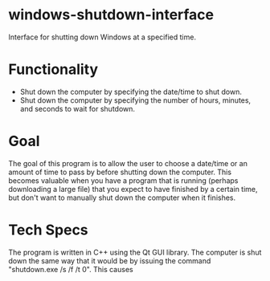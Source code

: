 # windows-shutdown-interface
Interface for shutting down Windows at a specified time. 

# Functionality
- Shut down the computer by specifying the date/time to shut down.
- Shut down the computer by specifying the number of hours, minutes, and seconds to wait for shutdown.

# Goal
The goal of this program is to allow the user to choose a date/time or an amount of time to pass by before shutting down the computer. This becomes valuable when you have a program that is running (perhaps downloading a large file) that you expect to have finished by a certain time, but don't want to manually shut down the computer when it finishes. 

# Tech Specs
The program is written in C++ using the Qt GUI library. 
The computer is shut down the same way that it would be by issuing the command "shutdown.exe /s /f /t 0". This causes
